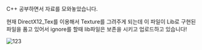 C++ 공부하면서 자료를 모와놓았습니다.

현재 DirectX12_Tex를 이용해서 Texture를 그려주게 되는데 이 파일이 Lib로 구현된 파일을 품고 있어서
ignore를 할때 lib파일은 보존을 시키고 업로드하고 있습니다!



![123](https://user-images.githubusercontent.com/30683513/150716202-3ebe1707-b0bf-47d7-b94e-176b31d43473.PNG)

